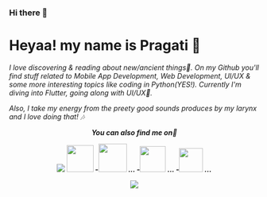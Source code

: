 ### Hi there 👋

# Heyaa! my name is Pragati 🌼
<i>I love discovering & reading about new/ancient things🐣. On my Github you'll find stuff related to Mobile App Development, Web Development, UI/UX & some more interesting topics like coding in Python(YES!). Currently I'm diving into Flutter, going along with UI/UX🖤.</i>

<i> Also, I take my energy from the preety good sounds produces by my larynx and I love doing that! 🎶
  
  
  
<p align="center"><b><i>You can also find me on👀</p>

<p align="center"><a href="https://www.linkedin.com/in/erpragatisingh/"> <img src="https://img.icons8.com/nolan/54/linkedin.png"/></a>
<a href="https://dev.to/erpragatisingh"><img src="https://lh3.googleusercontent.com/mmiuKzIq5YPFyjrfFsiNqeGuJY-Rp6wVvE8kus6vuunOnqInN16GTCCUX1937vEbKw" width = 54/></a>
-<a href="https://rive.app/a/Shivani/files/recent/all"><img src="https://cdn-images-1.medium.com/max/1200/1*GclXpt2PvjY4I2uOO8lahw.png" width = 57/></a> ...
-<a href="https://dribbble.com/singhshivani"><img src="https://img.icons8.com/offices/55/000000/dribbble.png" width = 52 /></a> ...
-<a href="https://www.uplabs.com/singhshivani"><img src="https://s3.amazonaws.com/assets.materialup.com/challenges/media/000/000/264/preview/Uplabs_Logo.png?1583272811" width = 48/></a> ...
  
  </p>

<p align="center"><img src="https://github-readme-stats.vercel.app/api?username=erpragatisingh&show_icons=true&title_color=FAF0CA&icon_color=FAF0CA&text_color=fff&bg_color=080926">


<!--
**erpragatisingh/erpragatisingh** is a ✨ _special_ ✨ repository because its `README.md` (this file) appears on your GitHub profile.

Here are some ideas to get you started:

 - 🔭 I’m currently working on ...
- 🌱 I’m currently learning ...
- 👯 I’m looking to collaborate on ...
- 🤔 I’m looking for help with ...
- 💬 Ask me about ...
- 📫 How to reach me: ...
- 😄 Pronouns: ...
- ⚡ Fun fact: ...
-->
